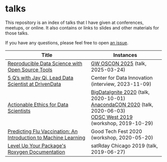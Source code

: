 # talks

This repository is an index of talks that I have given at conferences, meetups, or online. It also contains or links to slides and other materials for those talks.

If you have any questions, please feel free to open [an issue](https://github.com/jayqi/talks/issues).

|                                                                     Title                                                                    |                                                                                                                                                                               Instances                                                                                                                                                                              |
|----------------------------------------------------------------------------------------------------------------------------------------------|----------------------------------------------------------------------------------------------------------------------------------------------------------------------------------------------------------------------------------------------------------------------------------------------------------------------------------------------------------------------|
|                                 [Reproducible Data Science with Open Source Tools](reproducible-data-science)                                |                                                                                                                           [GW OSCON 2025](reproducible-data-science/gw_oscon_2025-reproducible_data_science-slides.pdf) (talk, 2025-03-24)                                                                                                                           |
|[5 Q’s with Jay Qi, Lead Data Scientist at DrivenData](https://datainnovation.org/2023/11/5-qs-with-jay-qi-lead-data-scientist-at-drivendata/)|                                                                                                                                                          Center for Data Innovation (interview, 2023-11-09)                                                                                                                                                          |
|                                [Actionable Ethics for Data Scientists](actionable-ethics-for-data-scientists)                                |[BigDataIgnite 2020](actionable-ethics-for-data-scientists/bigdataignite_2020-actionable_ethics-slides.pdf) (talk, 2020-10-01)<br>[AnacondaCON 2020](actionable-ethics-for-data-scientists/anacondacon_2020-actionable_ethics-slides.pdf) (talk, 2020-06-03)<br>[ODSC West 2019](actionable-ethics-for-data-scientists/odsc-west-2019-workshop) (workshop, 2019-10-29)|
|                    [Predicting Flu Vaccination: An Introduction to Machine Learning](predicting-flu-vaccination-tutorial)                    |                                                                                                                                                              Good Tech Fest 2020 (workshop, 2020-05-20)                                                                                                                                                              |
|                         [Level Up Your Package's Roxygen Documentation](level-up-your-packages-roxygen-documentation)                        |                                                                                                                                                                satRday Chicago 2019 (talk, 2019-06-27)                                                                                                                                                               |